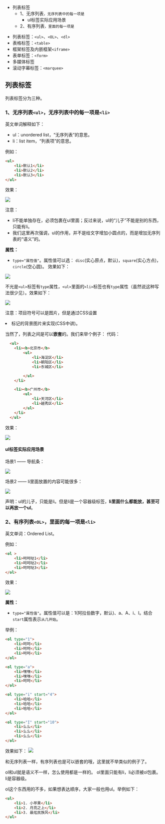 <!-- MarkdownTOC -->

- 列表标签
    - 1、无序列表``，无序列表中的每一项是``
        - ul标签实际应用场景
    - 2、有序列表``，里面的每一项是``

<!-- /MarkdownTOC -->


 - 列表标签：`<ul>`、`<OL>`、`<dl>`
 - 表格标签：`<table>`
 - 框架标签及内嵌框架`<iframe>`
 - 表单标签：`<form>`
 - 多媒体标签
 - 滚动字幕标签：`<marquee>`



## 列表标签

列表标签分为三种。

### 1、无序列表`<ul>`，无序列表中的每一项是`<li>`

英文单词解释如下：

- ul：unordered list，“无序列表”的意思。
- li：list item，“列表项”的意思。

例如：

```html
<ul>
    <li>默认1</li>
    <li>默认2</li>
    <li>默认3</li>
</ul>
```

效果：

![](http://img.smyhvae.com/2015-10-02-cnblogs_html_01.png)

注意：

- li不能单独存在，必须包裹在ul里面；反过来说，ul的“儿子”不能是别的东西，只能有li。
- 我们这里再次强调，ul的作用，并不是给文字增加小圆点的，而是增加无序列表的“语义”的。



**属性：**

 - `type="属性值"`。属性值可以选： `disc`(实心原点，默认)，`square`(实心方点)，`circle`(空心圆)。
效果如下：

![](http://img.smyhvae.com/2015-10-02-cnblogs_html_02_1.png)

不光是`<ul>`标签有`type`属性，`<ul>`里面的`<li>`标签也有`type`属性（虽然说这种写法很少见）。效果如下：

![](http://img.smyhvae.com/2015-10-02-cnblogs_html_03.png)

注意：项目符号可以是图片，但是通过CSS设置<li>标记的背景图片来实现(CSS中讲)。

当然了，列表之间是可以**嵌套**的。我们来举个例子：
代码：

```html
  <ul>
    <li><b>北京市</b>
        <ul>
            <li>海淀区</li>
            <li>朝阳区</li>
            <li>东城区</li>

        </ul>
    </li>

    <li><b>广州市</b>
        <ul>
            <li>天河区</li>
            <li>越秀区</li>
        </ul>
    </li>
  </ul>
```
效果：

![](http://img.smyhvae.com/2015-10-01-cnblogs_html_40.png)


#### ul标签实际应用场景

场景1 —— 导航条：

![](http://img.smyhvae.com/20170704_1717.png)

场景2 —— li里面放置的内容可能很多：

![](http://img.smyhvae.com/20170704_1719.png)

声明：ul的儿子，只能是li。但是li是一个容器级标签，**li里面什么都能放，甚至可以再放一个ul**。

### 2、有序列表`<OL>`，里面的每一项是`<li>`

英文单词：Ordered List。

例如：

```html
<ol >
    <li>呵呵哒1</li>
    <li>呵呵哒2</li>
    <li>呵呵哒3</li>
</ol>
```

效果：

![](http://img.smyhvae.com/2015-10-02-cnblogs_html_04.png)

**属性：**
 - `type="属性值"`。属性值可以是：1(阿拉伯数字，默认)、a、A、i、I。结合`start`属性表示`从几开始`。

举例：

```html
<ol type="1">
    <li>呵呵</li>
    <li>呵呵</li>
    <li>呵呵</li>
</ol>

<ol type="a">
    <li>嘿嘿</li>
    <li>嘿嘿</li>
    <li>呵呵</li>
</ol>

<ol type="i" start="4">
    <li>哈哈</li>
    <li>哈哈</li>
    <li>哈哈</li>
</ol>

<ol type="I" start="10">
    <li>么么</li>
    <li>么么</li>
    <li>么么</li>
</ol>
```

效果如下：
![](http://img.smyhvae.com/2015-10-02-cnblogs_html_07.png)

和无序列表一样，有序列表也是可以嵌套的哦，这里就不举类似的例子了。


ol和ul就是语义不一样，怎么使用都是一样的。
ol里面只能有li，li必须被ol包裹。li是容器级。

ol这个东西用的不多，如果想表达顺序，大家一般也用ul。举例如下：

```html
<ul>
    <li>1. 小苹果</li>
    <li>2. 月亮之上</li>
    <li>3. 最炫民族风</li>
</ul>
```
